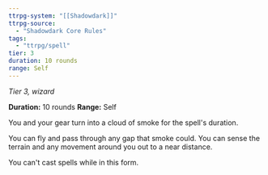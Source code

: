 ```yaml
---
ttrpg-system: "[[Shadowdark]]"
ttrpg-source: 
  - "Shadowdark Core Rules"
tags:
  - "ttrpg/spell"
tier: 3
duration: 10 rounds
range: Self
---
```

*Tier 3, wizard*

**Duration:** 10 rounds
**Range:** Self

You and your gear turn into a cloud of smoke for the spell's duration.

You can fly and pass through any gap that smoke could. You can sense the terrain and any movement around you out to a near distance.

You can't cast spells while in this form.


